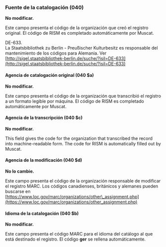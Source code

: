 ### Fuente de la catalogación (040)

**No modificar.**

Este campo presenta el código de la organización que creó el registro original. El código de RISM es completado automáticamente por Muscat.

DE-633.  
La Staatsbibliothek zu Berlin - Preußischer Kulturbesitz es responsable del mantenimiento de los códigos para Alemania. Ver [http://sigel.staatsbibliothek-berlin.de/suche/?isil=DE-633](http://sigel.staatsbibliothek-berlin.de/suche/?isil=DE-633)

#### Agencia de catalogación original (040 $a)

**No modificar.**

Este campo presenta el código de la organización que transcribió el registro a un formato legible por máquina. El código de RISM es completado automáticamente por Muscat.

#### Agencia de la transcripción (040 $c)

**No modificar.**

This field gives the code for the organization that transcribed the record into machine-readable form. The code for RISM is automatically filled out by Muscat.

#### Agencia de la modificación (040 $d)

**No lo cambie.**

Este campo presenta el código de la organización responsable de modificar el registro MARC. Los códigos canadienses, británicos y alemanes pueden buscarse en [https://www.loc.gov/marc/organizations/other\_assignment.php](https://www.loc.gov/marc/organizations/other_assignment.php)

#### Idioma de la catalogación (040 $b)

**No modificar.**

Este campo presenta el código MARC para el idioma del catálogo al que está destinado el registro. El código **ger** se rellena automáticamente.
